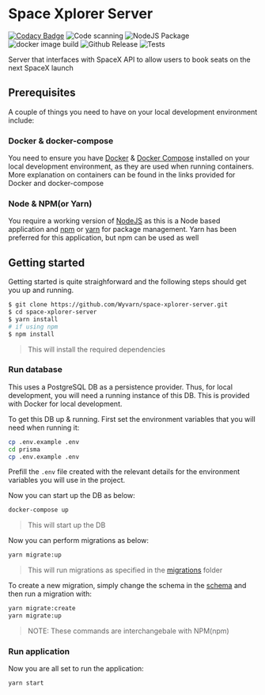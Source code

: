 # Space Xplorer Server

[![Codacy Badge](https://api.codacy.com/project/badge/Grade/8f2d9d6aca7243af8bea52f0db936e32)](https://app.codacy.com/gh/Wyvarn/space-xplorer-server?utm_source=github.com&utm_medium=referral&utm_content=Wyvarn/space-xplorer-server&utm_campaign=Badge_Grade_Settings)
![Code scanning](https://github.com/Wyvarn/space-xplorer-server/workflows/Code%20scanning/badge.svg)
![NodeJS Package](https://github.com/Wyvarn/space-xplorer-server/workflows/NodeJS%20Package/badge.svg)
![docker image build](https://github.com/Wyvarn/space-xplorer-server/workflows/Space%20Xplorer%20Server%20docker%20image%20build/badge.svg)
![Github Release](https://github.com/Wyvarn/space-xplorer-server/workflows/Github%20Release/badge.svg)
![Tests](https://github.com/Wyvarn/space-xplorer-server/workflows/Tests/badge.svg)

Server that interfaces with SpaceX API to allow users to book seats on the next SpaceX launch

## Prerequisites

A couple of things you need to have on your local development environment include:

### Docker & docker-compose

You need to ensure you have [Docker](https://www.docker.com/) & [Docker Compose](https://docs.docker.com/compose/) installed on your local development environment, as they are used when running containers. More explanation on containers can be found in the links provided for Docker and docker-compose

### Node & NPM(or Yarn)

You require a working version of [NodeJS](https://nodejs.org/) as this is a Node based application and [npm](https://www.npmjs.com/) or [yarn](https://yarnpkg.com/) for package management. Yarn has been preferred for this application, but npm can be used as well

## Getting started

Getting started is quite straighforward and the following steps should get you up and running. 

``` bash
$ git clone https://github.com/Wyvarn/space-xplorer-server.git
$ cd space-xplorer-server
$ yarn install
# if using npm
$ npm install
```
> This will install the required dependencies

### Run database

This uses a PostgreSQL DB as a persistence provider. Thus, for local development, you will need a running instance of this DB. This is provided with Docker for local development.

To get this DB up & running. First set the environment variables that you will need when running it:

``` bash
cp .env.example .env
cd prisma
cp .env.example .env
```

Prefill the `.env` file created with the relevant details for the environment variables you will use in the project. 

Now you can start up the DB as below:

``` bash
docker-compose up
```

> This will start up the DB

Now you can perform migrations as below:


```bash
yarn migrate:up
```

> This will run migrations as specified in the [migrations](./prisma/migrations) folder

To create a new migration, simply change the schema in the [schema](./prisma/schema.prisma) and then run a migration with:

``` bash
yarn migrate:create
yarn migrate:up
```

> NOTE: These commands are interchangebale with NPM(npm)

### Run application

Now you are all set to run the application:

``` bash
yarn start
```